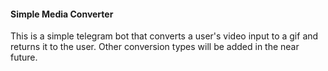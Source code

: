 #### Simple Media Converter
This is a simple telegram bot that converts a user's video input to a gif and returns it to the user. Other conversion types will be added in the near future.
